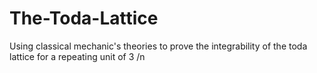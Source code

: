# The-Toda-Lattice
Using classical mechanic's theories to prove the integrability of the toda lattice for a repeating unit of 3 /n

